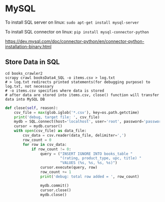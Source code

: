 # MySQL

To install SQL server on linux: `sudo apt-get install mysql-server`

To install SQL connector on linux: `pip install mysql-connector-python`

<https://dev.mysql.com/doc/connector-python/en/connector-python-installation-binary.html>

## Store Data in SQL

```shell
cd books_crawler2
scrapy crawl booksData4_SQL -o items.csv > log.txt
# > log.txt redirects printed statements(for debugging purpose) to log.txt, not necessary
# -o items.csv specifies where data is stored
# after data are stored into items.csv, close() function will transfer data into MySQL DB
```
```python
def close(self, reason):
    csv_file = max(glob.iglob('*.csv'), key=os.path.getctime)
    print('debug, target file: ', csv_file)
    mydb = SQL.connect(host='localhost', user='root', password='password', database='booksDB')
    cursor = mydb.cursor()
    with open(csv_file) as data_file:
        csv_data = csv.reader(data_file, delimiter=',')
        row_count = 0
        for row in csv_data:
            if row_count != 0:
                query = ("INSERT IGNORE INTO books_table "
                         "(rating, product_type, upc, title) "
                         "VALUES (%s, %s, %s, %s)")
                cursor.execute(query, row)
                row_count += 1
                print('debug: total row added = ', row_count)

                mydb.commit()
                cursor.close()
                mydb.close()
```

